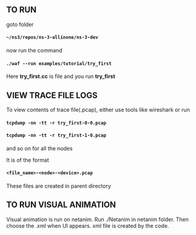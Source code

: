 ## TO RUN

goto folder

#### `~/ns3/repos/ns-3-allinone/ns-3-dev`


now run the command

#### `./waf --run examples/tutorial/try_first`


Here **try_first.cc** is file and you run **try_first**

## VIEW TRACE FILE LOGS

To view contents of trace file(.pcap), either use tools like wireshark or run

#### `tcpdump -nn -tt -r try_first-0-0.pcap`


#### `tcpdump -nn -tt -r try_first-1-0.pcap` 

and so on for all the nodes

It is of the format 

#### `<file_name>-<node>-<device>.pcap`

These files are created in parent directory

## TO RUN VISUAL ANIMATION 

Visual animation is run on netanim. Run ./Netanim in netanim folder. Then choose the .xml when UI appears. xml file is created by the code. 


